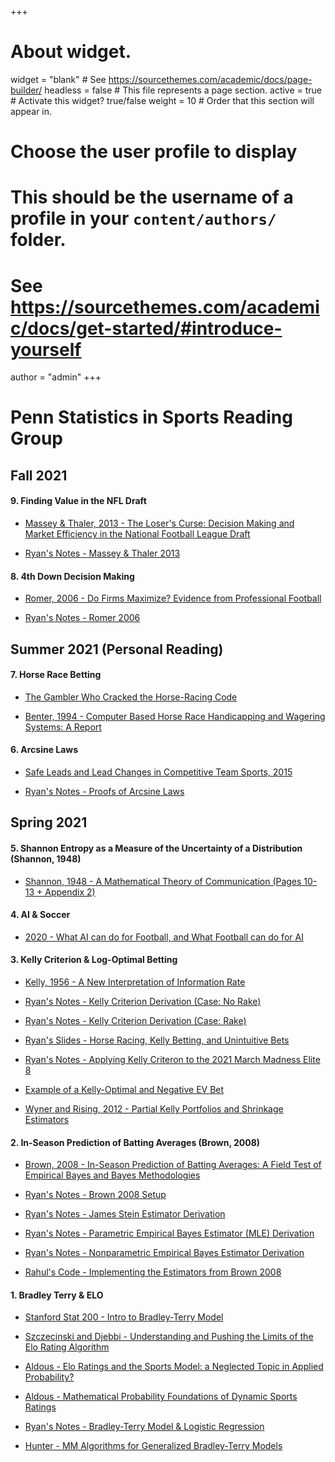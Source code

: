 +++
# About widget.
widget = "blank"  # See https://sourcethemes.com/academic/docs/page-builder/
headless = false  # This file represents a page section.
active = true  # Activate this widget? true/false
weight = 10  # Order that this section will appear in.

# Choose the user profile to display
# This should be the username of a profile in your `content/authors/` folder.
# See https://sourcethemes.com/academic/docs/get-started/#introduce-yourself
author = "admin"
+++

# Penn Statistics in Sports Reading Group

## Fall 2021

#### 9. Finding Value in the NFL Draft

* [Massey & Thaler, 2013 - The Loser's Curse: Decision Making and Market Efficiency in the National Football League Draft](/pdf/sports_analytics_2021s/9A.pdf)

* [Ryan's Notes - Massey & Thaler 2013](/pdf/sports_analytics_2021s/9B.pdf)

#### 8. 4th Down Decision Making

* [Romer, 2006 - Do Firms Maximize? Evidence from Professional Football](/pdf/sports_analytics_2021s/8A.pdf)

* [Ryan's Notes - Romer 2006](/pdf/sports_analytics_2021s/8B.pdf)

## Summer 2021 (Personal Reading)

#### 7. Horse Race Betting

* [The Gambler Who Cracked the Horse-Racing Code](/pdf/sports_analytics_2021s/7A.pdf)

* [Benter, 1994 -  Computer Based Horse Race Handicapping and Wagering Systems: A Report](/pdf/sports_analytics_2021s/7B.pdf)

#### 6. Arcsine Laws 

* [Safe Leads and Lead Changes in Competitive Team Sports, 2015](/pdf/sports_analytics_2021s/6A.pdf)

* [Ryan's Notes - Proofs of Arcsine Laws](/pdf/sports_analytics_2021s/6B.pdf)

## Spring 2021

#### 5. Shannon Entropy as a Measure of the Uncertainty of a Distribution (Shannon, 1948)

* [Shannon, 1948 - A Mathematical Theory of Communication (Pages 10-13 + Appendix 2)](/pdf/sports_analytics_2021s/5A.pdf)

#### 4. AI & Soccer

* [2020 - What AI can do for Football, and What Football can do for AI](/pdf/sports_analytics_2021s/4A.pdf)

#### 3. Kelly Criterion & Log-Optimal Betting

* [Kelly, 1956 - A New Interpretation of Information Rate](/pdf/sports_analytics_2021s/3A.pdf)

* [Ryan's Notes - Kelly Criterion Derivation (Case: No Rake)](/pdf/sports_analytics_2021s/3B.pdf)

* [Ryan's Notes - Kelly Criterion Derivation (Case: Rake)](/pdf/sports_analytics_2021s/3C.pdf)

* [Ryan's Slides - Horse Racing, Kelly Betting, and Unintuitive Bets](/pdf/sports_analytics_2021s/3G.pdf)

* [Ryan's Notes - Applying Kelly Criteron to the 2021 March Madness Elite 8](/pdf/sports_analytics_2021s/3D.pdf)

* [Example of a Kelly-Optimal and Negative EV Bet](/pdf/sports_analytics_2021s/3E.pdf)

* [Wyner and Rising, 2012 - Partial Kelly Portfolios and Shrinkage Estimators](/pdf/sports_analytics_2021s/3F.pdf)

#### 2. In-Season Prediction of Batting Averages (Brown, 2008)

* [Brown, 2008 - In-Season Prediction of Batting Averages: A Field Test of Empirical Bayes and Bayes Methodologies](/pdf/sports_analytics_2021s/2A.pdf)

* [Ryan's Notes - Brown 2008 Setup](/pdf/sports_analytics_2021s/2B.pdf)

* [Ryan's Notes - James Stein Estimator Derivation](/pdf/sports_analytics_2021s/2C.pdf)

* [Ryan's Notes - Parametric Empirical Bayes Estimator (MLE) Derivation](/pdf/sports_analytics_2021s/2D.pdf)

* [Ryan's Notes - Nonparametric Empirical Bayes Estimator Derivation](/pdf/sports_analytics_2021s/2E.pdf)

* [Rahul's Code - Implementing the Estimators from Brown 2008](https://colab.research.google.com/drive/1_ZBfS4kAfxFi93XqGzuSZ2FU13HAplpF?usp=sharing)

#### 1. Bradley Terry & ELO

* [Stanford Stat 200 - Intro to Bradley-Terry Model](/pdf/sports_analytics_2021s/1A.pdf)

* [Szczecinski and Djebbi - Understanding and Pushing the Limits of the Elo
Rating Algorithm](/pdf/sports_analytics_2021s/1B.pdf)

* [Aldous - Elo Ratings and the Sports Model: a Neglected Topic in Applied Probability?](/pdf/sports_analytics_2021s/1C.pdf)

* [Aldous - Mathematical Probability Foundations of Dynamic Sports Ratings](/pdf/sports_analytics_2021s/1CC.pdf)

* [Ryan's Notes - Bradley-Terry Model & Logistic Regression](/pdf/sports_analytics_2021s/1D.pdf)

* [Hunter - MM Algorithms for Generalized Bradley-Terry Models](/pdf/sports_analytics_2021s/1E.pdf)





